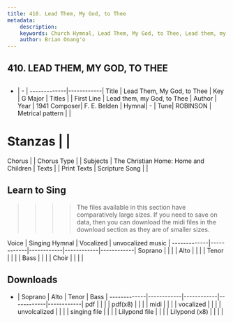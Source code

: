 ```yaml
---
title: 410. Lead Them, My God, to Thee
metadata:
    description: 
    keywords: Church Hymnal, Lead Them, My God, to Thee, Lead them, my God, to Thee, 
    author: Brian Onang'o
---
```



## 410. LEAD THEM, MY GOD, TO THEE

```txt

```

- |   -  |
-------------|------------|
Title | Lead Them, My God, to Thee |
Key | G Major |
Titles |  |
First Line | Lead them, my God, to Thee |
Author | 
Year | 1941
Composer| F. E. Belden |
Hymnal|  - |
Tune| ROBINSON |
Metrical pattern | |
# Stanzas |  |
Chorus |  |
Chorus Type |  |
Subjects | The Christian Home: Home and Children |
Texts |  |
Print Texts | 
Scripture Song |  |
  
## Learn to Sing

>>>> The files available in this section have comparatively large sizes. If you need to save on data, then you can download the midi files in the download section as they are of smaller sizes.

Voice |  Singing Hymnal | Vocalized | unvocalized music |
-------------|------------|------------|------------|------------|
Soprano | | | |
Alto | | | |
Tenor | | | |
Bass | | | |
Choir | | | |

## Downloads

- |  Soprano | Alto | Tenor | Bass |
-------------|------------|------------|------------|------------|
pdf | | | |
pdf(x8) | | | |
midi | | | |
vocalized | | | |
unvolcalized | | | |
singing file | | | |
Lilypond file | | | |
Lilypond (x8) | | | |
  